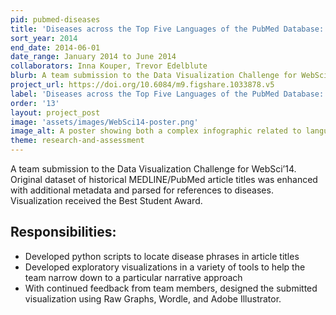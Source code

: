 ```yaml
---
pid: pubmed-diseases
title: 'Diseases across the Top Five Languages of the PubMed Database: 1961-2012'
sort_year: 2014
end_date: 2014-06-01
date_range: January 2014 to June 2014
collaborators: Inna Kouper, Trevor Edelblute
blurb: A team submission to the Data Visualization Challenge for WebSci’14. 
project_url: https://doi.org/10.6084/m9.figshare.1033878.v5
label: 'Diseases across the Top Five Languages of the PubMed Database: 1961-2012'
order: '13'
layout: project_post
image: 'assets/images/WebSci14-poster.png'
image_alt: A poster showing both a complex infographic related to languages and diseases in the PubMed database and additional information about how the graphic was created.
theme: research-and-assessment
---
```

A team submission to the Data Visualization Challenge for WebSci’14. Original
dataset of historical MEDLINE/PubMed article titles was enhanced with additional
metadata and parsed for references to diseases. Visualization received the Best
Student Award.

## Responsibilities:

* Developed python scripts to locate disease phrases in article titles
* Developed exploratory visualizations in a variety of tools to help the team narrow down to a particular narrative approach
* With continued feedback from team members, designed the submitted visualization using Raw Graphs, Wordle, and Adobe Illustrator.